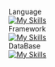 Language<br>
[![My Skills](https://skillicons.dev/icons?i=java,py,js,c,r)](https://skillicons.dev)
<br>
Framework<br>
[![My Skills](https://skillicons.dev/icons?i=spring,fastapi,django,nodejs,svelte)](https://skillicons.dev)
<br>
DataBase<br>
[![My Skills](https://skillicons.dev/icons?i=mysql,mongodb,sqlite)](https://skillicons.dev)
